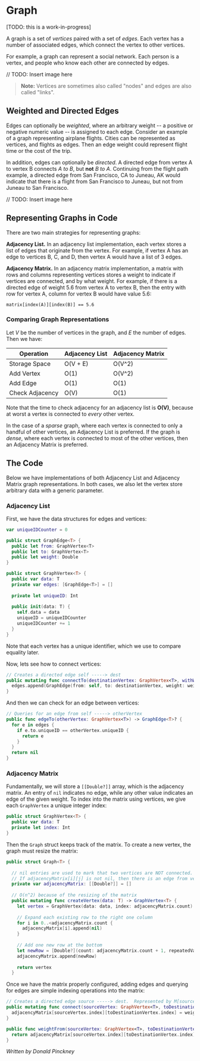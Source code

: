 # Graph

[TODO: this is a work-in-progress]

A graph is a set of *vertices* paired with a set of *edges*. Each vertex has a number of associated edges, which connect the vertex to other vertices.

For example, a graph can represent a social network. Each person is a vertex, and people who know each other are connected by edges.

// TODO: Insert image here

> **Note:** Vertices are sometimes also called "nodes" and edges are also called "links".

## Weighted and Directed Edges

Edges can optionally be *weighted*, where an arbitrary weight -- a positive or negative numeric value -- is assigned to each edge.  Consider an example of a graph representing airplane flights. Cities can be represented as vertices, and flights as edges. Then an edge weight could represent flight time or the cost of the trip.

In addition, edges can optionally be *directed*.  A directed edge from vertex A to vertex B connects *A to B*, but **not** *B to A*. Continuing from the flight path example, a directed edge from San Francisco, CA to Juneau, AK would indicate that there is a flight from San Francisco to Juneau, but not from Juneau to San Francisco.

// TODO: Insert image here

## Representing Graphs in Code

There are two main strategies for representing graphs:

**Adjacency List.** In an adjacency list implementation, each vertex stores a list of edges that originate from the vertex. For example, if vertex A has an edge to vertices B, C, and D, then vertex A would have a list of 3 edges.

**Adjacency Matrix.** In an adjacency matrix implementation, a matrix with rows and columns representing vertices stores a weight to indicate if vertices are connected, and by what weight. For example, if there is a directed edge of weight 5.6 from vertex A to vertex B, then the entry with row for  vertex A, column for vertex B would have value 5.6:

```
matrix[index(A)][index(B)] == 5.6
```

### Comparing Graph Representations

Let *V* be the number of vertices in the graph, and *E* the number of edges.  Then we have:

| Operation       | Adjacency List | Adjacency Matrix |
|-----------------|----------------|------------------|
| Storage Space   | O(V + E)       | O(V^2)           |
| Add Vertex      | O(1)           | O(V^2)           |
| Add Edge        | O(1)           | O(1)             |
| Check Adjacency | O(V)           | O(1)             |

Note that the time to check adjacency for an adjacency list is **O(V)**, because at worst a vertex is connected to *every* other vertex.

In the case of a *sparse* graph, where each vertex is connected to only a handful of other vertices, an Adjacency List is preferred. If the graph is *dense*, where each vertex is connected to most of the other vertices, then an Adjacency Matrix is preferred.

## The Code

Below we have implementations of both Adjacency List and Adjacency Matrix graph representations. In both cases, we also let the vertex store arbitrary data with a generic parameter.

### Adjacency List

First, we have the data structures for edges and vertices:

```swift
var uniqueIDCounter = 0

public struct GraphEdge<T> {
  public let from: GraphVertex<T>
  public let to: GraphVertex<T>
  public let weight: Double
}

public struct GraphVertex<T> {
  public var data: T
  private var edges: [GraphEdge<T>] = []
  
  private let uniqueID: Int
  
  public init(data: T) {
    self.data = data
    uniqueID = uniqueIDCounter
    uniqueIDCounter += 1
  }
}
```

Note that each vertex has a unique identifier, which we use to compare equality later.

Now, lets see how to connect vertices:

```swift
// Creates a directed edge self -----> dest
public mutating func connectTo(destinationVertex: GraphVertex<T>, withWeight weight: Double = 1.0) {
  edges.append(GraphEdge(from: self, to: destinationVertex, weight: weight))
}
```
And then we can check for an edge between vertices:

```swift
// Queries for an edge from self -----> otherVertex
public func edgeTo(otherVertex: GraphVertex<T>) -> GraphEdge<T>? {
  for e in edges {
    if e.to.uniqueID == otherVertex.uniqueID {
      return e
    }
  } 
  return nil
}
```

### Adjacency Matrix

Fundamentally, we will store a `[[Double?]]` array, which is the adjacency matrix. An entry of `nil` indicates no edge, while any other value indicates an edge of the given weight.  To index into the matrix using vertices, we give each `GraphVertex` a unique integer index:

```swift
public struct GraphVertex<T> {
  public var data: T
  private let index: Int
}
```

Then the `Graph` struct keeps track of the matrix.  To create a new vertex, the graph must resize the matrix:

```swift
public struct Graph<T> {
  
  // nil entries are used to mark that two vertices are NOT connected.
  // If adjacencyMatrix[i][j] is not nil, then there is an edge from vertex i to vertex j.
  private var adjacencyMatrix: [[Double?]] = []
    
  // O(n^2) because of the resizing of the matrix
  public mutating func createVertex(data: T) -> GraphVertex<T> {
    let vertex = GraphVertex(data: data, index: adjacencyMatrix.count)
    
    // Expand each existing row to the right one column
    for i in 0..<adjacencyMatrix.count {
      adjacencyMatrix[i].append(nil)
    }
    
    // Add one new row at the bottom
    let newRow = [Double?](count: adjacencyMatrix.count + 1, repeatedValue: nil)
    adjacencyMatrix.append(newRow)
    
    return vertex
  }
```

Once we have the matrix properly configured, adding edges and querying for edges are simple indexing operations into the matrix:

```swift
// Creates a directed edge source -----> dest.  Represented by M[source][dest] = weight
public mutating func connect(sourceVertex: GraphVertex<T>, toDestinationVertex: GraphVertex<T>, withWeight weight: Double = 0) {
  adjacencyMatrix[sourceVertex.index][toDestinationVertex.index] = weight
}

public func weightFrom(sourceVertex: GraphVertex<T>, toDestinationVertex: GraphVertex<T>) -> Double? {
  return adjacencyMatrix[sourceVertex.index][toDestinationVertex.index]
}
```
*Written by Donald Pinckney*
